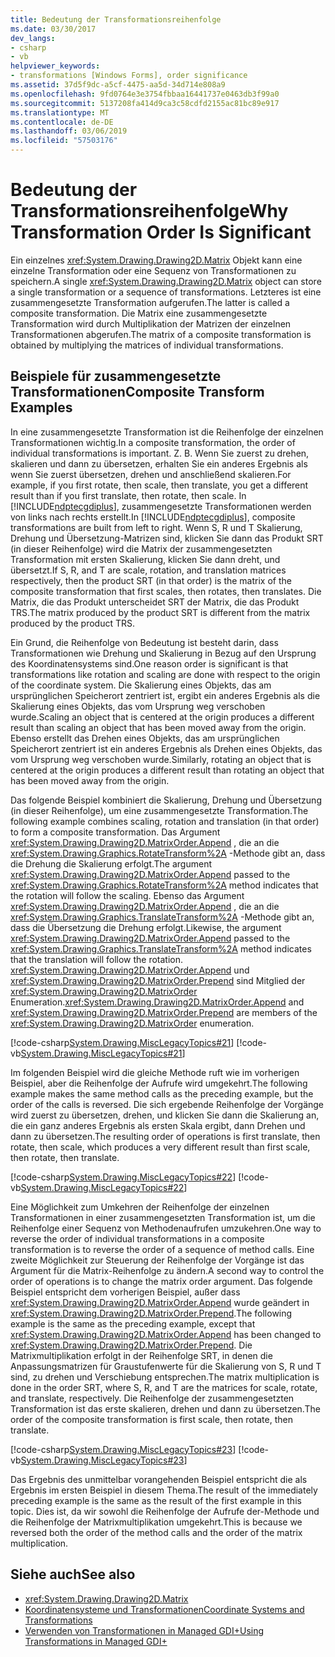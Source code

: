 ```yaml
---
title: Bedeutung der Transformationsreihenfolge
ms.date: 03/30/2017
dev_langs:
- csharp
- vb
helpviewer_keywords:
- transformations [Windows Forms], order significance
ms.assetid: 37d5f9dc-a5cf-4475-aa5d-34d714e808a9
ms.openlocfilehash: 9fd0764e3e3754fbbaa16441737e0463db3f99a0
ms.sourcegitcommit: 5137208fa414d9ca3c58cdfd2155ac81bc89e917
ms.translationtype: MT
ms.contentlocale: de-DE
ms.lasthandoff: 03/06/2019
ms.locfileid: "57503176"
---
```

# <a name="why-transformation-order-is-significant"></a><span data-ttu-id="a3cd4-102">Bedeutung der Transformationsreihenfolge</span><span class="sxs-lookup"><span data-stu-id="a3cd4-102">Why Transformation Order Is Significant</span></span>

<span data-ttu-id="a3cd4-103">Ein einzelnes <xref:System.Drawing.Drawing2D.Matrix> Objekt kann eine einzelne Transformation oder eine Sequenz von Transformationen zu speichern.</span><span class="sxs-lookup"><span data-stu-id="a3cd4-103">A single <xref:System.Drawing.Drawing2D.Matrix> object can store a single transformation or a sequence of transformations.</span></span> <span data-ttu-id="a3cd4-104">Letzteres ist eine zusammengesetzte Transformation aufgerufen.</span><span class="sxs-lookup"><span data-stu-id="a3cd4-104">The latter is called a composite transformation.</span></span> <span data-ttu-id="a3cd4-105">Die Matrix eine zusammengesetzte Transformation wird durch Multiplikation der Matrizen der einzelnen Transformationen abgerufen.</span><span class="sxs-lookup"><span data-stu-id="a3cd4-105">The matrix of a composite transformation is obtained by multiplying the matrices of individual transformations.</span></span>

## <a name="composite-transform-examples"></a><span data-ttu-id="a3cd4-106">Beispiele für zusammengesetzte Transformationen</span><span class="sxs-lookup"><span data-stu-id="a3cd4-106">Composite Transform Examples</span></span>

<span data-ttu-id="a3cd4-107">In eine zusammengesetzte Transformation ist die Reihenfolge der einzelnen Transformationen wichtig.</span><span class="sxs-lookup"><span data-stu-id="a3cd4-107">In a composite transformation, the order of individual transformations is important.</span></span> <span data-ttu-id="a3cd4-108">Z. B. Wenn Sie zuerst zu drehen, skalieren und dann zu übersetzen, erhalten Sie ein anderes Ergebnis als wenn Sie zuerst übersetzen, drehen und anschließend skalieren.</span><span class="sxs-lookup"><span data-stu-id="a3cd4-108">For example, if you first rotate, then scale, then translate, you get a different result than if you first translate, then rotate, then scale.</span></span> <span data-ttu-id="a3cd4-109">In [!INCLUDE[ndptecgdiplus](../../../../includes/ndptecgdiplus-md.md)], zusammengesetzte Transformationen werden von links nach rechts erstellt.</span><span class="sxs-lookup"><span data-stu-id="a3cd4-109">In [!INCLUDE[ndptecgdiplus](../../../../includes/ndptecgdiplus-md.md)], composite transformations are built from left to right.</span></span> <span data-ttu-id="a3cd4-110">Wenn S, R und T Skalierung, Drehung und Übersetzung-Matrizen sind, klicken Sie dann das Produkt SRT (in dieser Reihenfolge) wird die Matrix der zusammengesetzten Transformation mit ersten Skalierung, klicken Sie dann dreht, und übersetzt.</span><span class="sxs-lookup"><span data-stu-id="a3cd4-110">If S, R, and T are scale, rotation, and translation matrices respectively, then the product SRT (in that order) is the matrix of the composite transformation that first scales, then rotates, then translates.</span></span> <span data-ttu-id="a3cd4-111">Die Matrix, die das Produkt unterscheidet SRT der Matrix, die das Produkt TRS.</span><span class="sxs-lookup"><span data-stu-id="a3cd4-111">The matrix produced by the product SRT is different from the matrix produced by the product TRS.</span></span>

<span data-ttu-id="a3cd4-112">Ein Grund, die Reihenfolge von Bedeutung ist besteht darin, dass Transformationen wie Drehung und Skalierung in Bezug auf den Ursprung des Koordinatensystems sind.</span><span class="sxs-lookup"><span data-stu-id="a3cd4-112">One reason order is significant is that transformations like rotation and scaling are done with respect to the origin of the coordinate system.</span></span> <span data-ttu-id="a3cd4-113">Die Skalierung eines Objekts, das am ursprünglichen Speicherort zentriert ist, ergibt ein anderes Ergebnis als die Skalierung eines Objekts, das vom Ursprung weg verschoben wurde.</span><span class="sxs-lookup"><span data-stu-id="a3cd4-113">Scaling an object that is centered at the origin produces a different result than scaling an object that has been moved away from the origin.</span></span> <span data-ttu-id="a3cd4-114">Ebenso erstellt das Drehen eines Objekts, das am ursprünglichen Speicherort zentriert ist ein anderes Ergebnis als Drehen eines Objekts, das vom Ursprung weg verschoben wurde.</span><span class="sxs-lookup"><span data-stu-id="a3cd4-114">Similarly, rotating an object that is centered at the origin produces a different result than rotating an object that has been moved away from the origin.</span></span>

<span data-ttu-id="a3cd4-115">Das folgende Beispiel kombiniert die Skalierung, Drehung und Übersetzung (in dieser Reihenfolge), um eine zusammengesetzte Transformation.</span><span class="sxs-lookup"><span data-stu-id="a3cd4-115">The following example combines scaling, rotation and translation (in that order) to form a composite transformation.</span></span> <span data-ttu-id="a3cd4-116">Das Argument <xref:System.Drawing.Drawing2D.MatrixOrder.Append> , die an die <xref:System.Drawing.Graphics.RotateTransform%2A> -Methode gibt an, dass die Drehung die Skalierung erfolgt.</span><span class="sxs-lookup"><span data-stu-id="a3cd4-116">The argument <xref:System.Drawing.Drawing2D.MatrixOrder.Append> passed to the <xref:System.Drawing.Graphics.RotateTransform%2A> method indicates that the rotation will follow the scaling.</span></span> <span data-ttu-id="a3cd4-117">Ebenso das Argument <xref:System.Drawing.Drawing2D.MatrixOrder.Append> , die an die <xref:System.Drawing.Graphics.TranslateTransform%2A> -Methode gibt an, dass die Übersetzung die Drehung erfolgt.</span><span class="sxs-lookup"><span data-stu-id="a3cd4-117">Likewise, the argument <xref:System.Drawing.Drawing2D.MatrixOrder.Append> passed to the <xref:System.Drawing.Graphics.TranslateTransform%2A> method indicates that the translation will follow the rotation.</span></span> <span data-ttu-id="a3cd4-118"><xref:System.Drawing.Drawing2D.MatrixOrder.Append> und <xref:System.Drawing.Drawing2D.MatrixOrder.Prepend> sind Mitglied der <xref:System.Drawing.Drawing2D.MatrixOrder> Enumeration.</span><span class="sxs-lookup"><span data-stu-id="a3cd4-118"><xref:System.Drawing.Drawing2D.MatrixOrder.Append> and <xref:System.Drawing.Drawing2D.MatrixOrder.Prepend> are members of the <xref:System.Drawing.Drawing2D.MatrixOrder> enumeration.</span></span>

[!code-csharp[System.Drawing.MiscLegacyTopics#21](../../../../samples/snippets/csharp/VS_Snippets_Winforms/System.Drawing.MiscLegacyTopics/CS/Class1.cs#21)]
[!code-vb[System.Drawing.MiscLegacyTopics#21](../../../../samples/snippets/visualbasic/VS_Snippets_Winforms/System.Drawing.MiscLegacyTopics/VB/Class1.vb#21)]

<span data-ttu-id="a3cd4-119">Im folgenden Beispiel wird die gleiche Methode ruft wie im vorherigen Beispiel, aber die Reihenfolge der Aufrufe wird umgekehrt.</span><span class="sxs-lookup"><span data-stu-id="a3cd4-119">The following example makes the same method calls as the preceding example, but the order of the calls is reversed.</span></span> <span data-ttu-id="a3cd4-120">Die sich ergebende Reihenfolge der Vorgänge wird zuerst zu übersetzen, drehen, und klicken Sie dann die Skalierung an, die ein ganz anderes Ergebnis als ersten Skala ergibt, dann Drehen und dann zu übersetzen.</span><span class="sxs-lookup"><span data-stu-id="a3cd4-120">The resulting order of operations is first translate, then rotate, then scale, which produces a very different result than first scale, then rotate, then translate.</span></span>

[!code-csharp[System.Drawing.MiscLegacyTopics#22](../../../../samples/snippets/csharp/VS_Snippets_Winforms/System.Drawing.MiscLegacyTopics/CS/Class1.cs#22)]
[!code-vb[System.Drawing.MiscLegacyTopics#22](../../../../samples/snippets/visualbasic/VS_Snippets_Winforms/System.Drawing.MiscLegacyTopics/VB/Class1.vb#22)]

<span data-ttu-id="a3cd4-121">Eine Möglichkeit zum Umkehren der Reihenfolge der einzelnen Transformationen in einer zusammengesetzten Transformation ist, um die Reihenfolge einer Sequenz von Methodenaufrufen umzukehren.</span><span class="sxs-lookup"><span data-stu-id="a3cd4-121">One way to reverse the order of individual transformations in a composite transformation is to reverse the order of a sequence of method calls.</span></span> <span data-ttu-id="a3cd4-122">Eine zweite Möglichkeit zur Steuerung der Reihenfolge der Vorgänge ist das Argument für die Matrix-Reihenfolge zu ändern.</span><span class="sxs-lookup"><span data-stu-id="a3cd4-122">A second way to control the order of operations is to change the matrix order argument.</span></span> <span data-ttu-id="a3cd4-123">Das folgende Beispiel entspricht dem vorherigen Beispiel, außer dass <xref:System.Drawing.Drawing2D.MatrixOrder.Append> wurde geändert in <xref:System.Drawing.Drawing2D.MatrixOrder.Prepend>.</span><span class="sxs-lookup"><span data-stu-id="a3cd4-123">The following example is the same as the preceding example, except that <xref:System.Drawing.Drawing2D.MatrixOrder.Append> has been changed to <xref:System.Drawing.Drawing2D.MatrixOrder.Prepend>.</span></span> <span data-ttu-id="a3cd4-124">Die Matrixmultiplikation erfolgt in der Reihenfolge SRT, in denen die Anpassungsmatrizen für Graustufenwerte für die Skalierung von S, R und T sind, zu drehen und Verschiebung entsprechen.</span><span class="sxs-lookup"><span data-stu-id="a3cd4-124">The matrix multiplication is done in the order SRT, where S, R, and T are the matrices for scale, rotate, and translate, respectively.</span></span> <span data-ttu-id="a3cd4-125">Die Reihenfolge der zusammengesetzten Transformation ist das erste skalieren, drehen und dann zu übersetzen.</span><span class="sxs-lookup"><span data-stu-id="a3cd4-125">The order of the composite transformation is first scale, then rotate, then translate.</span></span>

[!code-csharp[System.Drawing.MiscLegacyTopics#23](../../../../samples/snippets/csharp/VS_Snippets_Winforms/System.Drawing.MiscLegacyTopics/CS/Class1.cs#23)]
[!code-vb[System.Drawing.MiscLegacyTopics#23](../../../../samples/snippets/visualbasic/VS_Snippets_Winforms/System.Drawing.MiscLegacyTopics/VB/Class1.vb#23)]

<span data-ttu-id="a3cd4-126">Das Ergebnis des unmittelbar vorangehenden Beispiel entspricht die als Ergebnis im ersten Beispiel in diesem Thema.</span><span class="sxs-lookup"><span data-stu-id="a3cd4-126">The result of the immediately preceding example is the same as the result of the first example in this topic.</span></span> <span data-ttu-id="a3cd4-127">Dies ist, da wir sowohl die Reihenfolge der Aufrufe der-Methode und die Reihenfolge der Matrixmultiplikation umgekehrt.</span><span class="sxs-lookup"><span data-stu-id="a3cd4-127">This is because we reversed both the order of the method calls and the order of the matrix multiplication.</span></span>

## <a name="see-also"></a><span data-ttu-id="a3cd4-128">Siehe auch</span><span class="sxs-lookup"><span data-stu-id="a3cd4-128">See also</span></span>

- <xref:System.Drawing.Drawing2D.Matrix>
- [<span data-ttu-id="a3cd4-129">Koordinatensysteme und Transformationen</span><span class="sxs-lookup"><span data-stu-id="a3cd4-129">Coordinate Systems and Transformations</span></span>](../../../../docs/framework/winforms/advanced/coordinate-systems-and-transformations.md)
- [<span data-ttu-id="a3cd4-130">Verwenden von Transformationen in Managed GDI+</span><span class="sxs-lookup"><span data-stu-id="a3cd4-130">Using Transformations in Managed GDI+</span></span>](../../../../docs/framework/winforms/advanced/using-transformations-in-managed-gdi.md)
